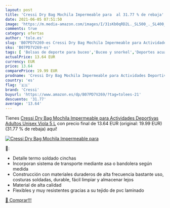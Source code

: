 ```yaml
---
layout: post
title: 'Cressi Dry Bag Mochila Impermeable para  al 31.77 % de rebaja'
date: 2021-06-05 07:51:50
image: 'https://m.media-amazon.com/images/I/31sKb0qRD2L._SL500_._SL400_.jpg'
comments: true
category: ofertas
author: 'tole.es'
slug: 'B07PD7V269-es Cressi Dry Bag Mochila Impermeable para Actividades...'
sku: 'B07PD7V269-es'
tags: [ 'Bolsas de deporte para buceo','Buceo y snorkel','Deportes acuáticos','Deportes y aire libre','Ropa y equipo para deportes','cressi','mochila', ]
actualPrice: 13.64 EUR
currency: EUR
price: 13.64
comparePrice: 19.99 EUR
prodname: 'Cressi Dry Bag Mochila Impermeable para Actividades Deportivas  Adultos Unisex  Viola  5 L'
country: 'es'
flag: '🇪🇸'
brand: 'Cressi'
buyurl: 'https://www.amazon.es/dp/B07PD7V269/?tag=tolees-21'
descuento: '31.77'
average: '13.64'
---
```


Tienes [Cressi Dry Bag Mochila Impermeable para Actividades Deportivas  Adultos Unisex  Viola  5 L](https://www.amazon.es/dp/B07PD7V269/?tag=tolees-21) con precio final de  13.64 EUR (original: 19.99 EUR) (31.77 %  de rebaja) aqui!

[![Cressi Dry Bag Mochila Impermeable para ](https://m.media-amazon.com/images/I/31sKb0qRD2L._SL500_._SL400_.jpg)](https://www.amazon.es/dp/B07PD7V269/?tag=tolees-21)

🔎:

- Detalle termo soldado cinchas
- Incorporan sistema de transporte mediante asa o bandolera según medida
- Construcción con materiales duraderos de alta frecuencia bastante uso, costuras soldadas, durable, fácil limpiar y almacenar lejos
- Material de alta calidad
- Flexibles y muy resistentes gracias a su tejido de pvc laminado

[🛒 Comprar!!!](https://www.amazon.es/dp/B07PD7V269/?tag=tolees-21)
